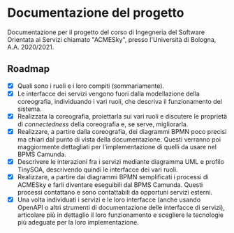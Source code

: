 # Documentazione del progetto
Documentazione per il progetto del corso di Ingegneria del Software Orientata ai Servizi chiamato "ACMESky", presso l'Università di Bologna, A.A. 2020/2021.

## Roadmap
- [x] Quali sono i ruoli e i loro compiti (sommariamente).
- [x] Le interfacce dei servizi vengono fuori dalla modellazione della coreografia, individuando i vari ruoli, che descriva il funzionamento del sistema. 
- [x] Realizzata la coreografia, proiettarla sui vari ruoli e discutere le proprietà di *connectedness* della coreografia e, se serve, migliorarla.
- [x] Realizzare, a partire dalla coreografia, dei diagrammi BPMN poco precisi ma chiari dal punto di vista della documentazione. Questi verranno poi maggiormente dettagliati per l'implementazione di quelli da usare nel BPMS Camunda.
- [x] Descrivere le interazioni fra i servizi mediante diagramma UML e profilo TinySOA, descrivendo quindi le interfacce dei vari ruoli.
- [x] Realizzare, a partire dai diagrammi BPMN semplificati i processi di ACMESky e farli diventare eseguibili dal BPMS Camunda. Questi processi contattano e sono contattabili da opportuni servizi esterni.
- [x] Una volta individuati i servizi e le loro interfacce (anche usando OpenAPI o altri strumenti di documentazione delle interfacce di servizi), articolare più in dettaglio il loro funzionamento e scegliere le tecnologie più adeguate per la loro implementazione.
